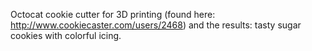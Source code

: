 Octocat cookie cutter for 3D printing (found here: http://www.cookiecaster.com/users/2468) and the results: 
tasty sugar cookies with colorful icing.
